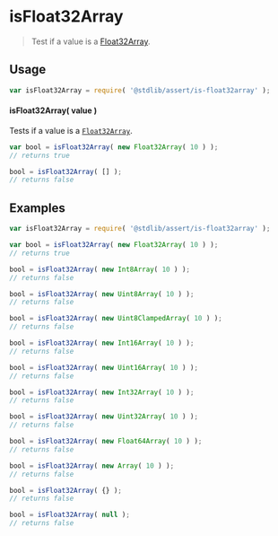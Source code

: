# isFloat32Array

> Test if a value is a [Float32Array][mdn-float32array].


<section class="usage">

## Usage

``` javascript
var isFloat32Array = require( '@stdlib/assert/is-float32array' );
```


#### isFloat32Array( value )

Tests if a value is a [`Float32Array`][mdn-float32array].

``` javascript
var bool = isFloat32Array( new Float32Array( 10 ) );
// returns true

bool = isFloat32Array( [] );
// returns false
```

</section>

<!-- /.usage -->


<section class="examples">

## Examples

``` javascript
var isFloat32Array = require( '@stdlib/assert/is-float32array' );

var bool = isFloat32Array( new Float32Array( 10 ) );
// returns true

bool = isFloat32Array( new Int8Array( 10 ) );
// returns false

bool = isFloat32Array( new Uint8Array( 10 ) );
// returns false

bool = isFloat32Array( new Uint8ClampedArray( 10 ) );
// returns false

bool = isFloat32Array( new Int16Array( 10 ) );
// returns false

bool = isFloat32Array( new Uint16Array( 10 ) );
// returns false

bool = isFloat32Array( new Int32Array( 10 ) );
// returns false

bool = isFloat32Array( new Uint32Array( 10 ) );
// returns false

bool = isFloat32Array( new Float64Array( 10 ) );
// returns false

bool = isFloat32Array( new Array( 10 ) );
// returns false

bool = isFloat32Array( {} );
// returns false

bool = isFloat32Array( null );
// returns false
```

</section>

<!-- /.examples -->


<section class="links">

[mdn-float32array]: https://developer.mozilla.org/en-US/docs/Web/JavaScript/Reference/Global_Objects/Float32Array

</section>

<!-- /.links -->
